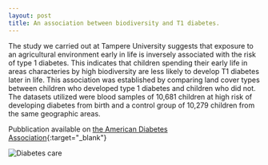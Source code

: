 ```yaml
---
layout: post
title: An association between biodiversity and T1 diabetes.
---
```


The study we carried out at Tampere University suggests that exposure to an agricultural environment early in life is inversely associated with the risk of type 1 diabetes. This indicates that children spending their early life in areas characteries by high biodiversity are less likely to develop T1 diabetes later in life. This association was established by comparing land cover types between children who developed type 1 diabetes and children who did not. The datasets utilized were blood samples of 10,681 children at high risk of developing diabetes from birth and a control group of 10,279 children from the same geographic areas.

Pubblication available on [the American Diabetes Association](https://diabetesjournals.org/care/article/44/7/1506/138805/Land-Cover-of-Early-Life-Environment-Modulates-the){:target="_blank"}

![Diabetes care]({{site.baseurl}}/assets/images/2021-07-01-diabetes_care.jpeg)